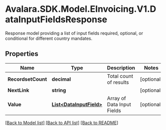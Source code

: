# Avalara.SDK.Model.EInvoicing.V1.DataInputFieldsResponse
Response model providing a list of input fields required, optional, or conditional for different country mandates.

## Properties

Name | Type | Description | Notes
------------ | ------------- | ------------- | -------------
**RecordsetCount** | **decimal** | Total count of results | [optional] 
**NextLink** | **string** |  | [optional] 
**Value** | [**List&lt;DataInputField&gt;**](DataInputField.md) | Array of Data Input Fields | [optional] 

[[Back to Model list]](../../../README.md#documentation-for-models) [[Back to API list]](../../../README.md#documentation-for-api-endpoints) [[Back to README]](../../../README.md)

